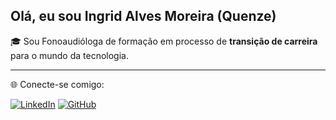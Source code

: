 ## Olá, eu sou Ingrid Alves Moreira (Quenze) 

🎓 Sou Fonoaudióloga de formação em processo de **transição de carreira** para o mundo da tecnologia.

-------------------

🌐 Conecte-se comigo:

[![LinkedIn](https://img.shields.io/badge/LinkedIn-4B0082?style=for-the-badge&logo=linkedin&logoColor=white)](https://www.linkedin.com/in/ingridalvesmoreira/)
[![GitHub](https://img.shields.io/badge/GitHub-4B0082?style=for-the-badge&logo=github&logoColor=white)](https://github.com/Quenze)
